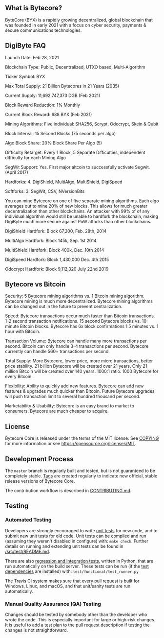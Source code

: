 What is Bytecore?
----------------

ByteCore (BYX) is a rapidly growing decentralized, global blockchain that was founded in early 2021 with a focus on cyber security, payments & secure communications technologies.

DigiByte FAQ
-------------
Launch Date: Feb 28, 2021

Blockchain Type: Public, Decentralized, UTXO based, Multi-Algorithm

Ticker Symbol: BYX

Max Total Supply: 21 Billion Bytecores in 21 Years (2035)

Current Supply: 11,692,747,373 DGB (Feb 2021)

Block Reward Reduction: 1% Monthly

Current Block Reward: 688 BYX (Feb 2021)

Mining Algorithms: Five individual: SHA256, Scrypt, Odocrypt, Skein & Qubit

Block Interval: 15 Second Blocks (75 seconds per algo)

Algo Block Share: 20% Block Share Per Algo (5)

Difficulty Retarget: Every 1 Block, 5 Separate Difficulties, independent difficulty for each Mining Algo

SegWit Support: Yes. First major altcoin to successfully activate Segwit. (April 2017)

Hardforks: 4. DigiShield, MultiAlgo, MultiShield, DigiSpeed

Softforks: 3. SegWit, CSV, NVersionBits

You can mine Bytecore on one of five separate mining algorithms. Each algo averages out to mine 20% of new blocks. This allows for much greater decentralization than other blockchains. An attacker with 99% of of any individual algorithm would still be unable to hardfork the blockchain, making DigiByte much more secure against PoW attacks than other blockchains.

DigiShield Hardfork: Block 67,200, Feb. 28th, 2014

MultiAlgo Hardfork: Block 145k, Sep. 1st 2014

MultiShield Hardfork: Block 400k, Dec. 10th 2014

DigiSpeed Hardfork: Block 1,430,000 Dec. 4th 2015

Odocrypt Hardfork: Block 9,112,320 July 22nd 2019

Bytecore vs Bitcoin
-------------------

Security: 5 Bytecore mining algorithms vs. 1 Bitcoin mining algorithm.
Bytecore mining is much more decentralized.
Bytecore mining algorithms can be changed out in the future to prevent centralization.

Speed: Bytecore transactions occur much faster than Bitcoin transactions.
1-2 second transaction notifications.
15 second Bytecore blocks vs. 10 minute Bitcoin blocks.
Bytecore has 6x block confirmations 1.5 minutes vs. 1 hour with Bitcoin.

Transaction Volume: Bytecore can handle many more transactions per second.
Bitcoin can only handle 3-4 transactions per second.
Bytecore currently can handle 560+ transactions per second.

Total Supply: More Bytecore, lower price, more micro transactions, better price stability.
21 billion Bytecore will be created over 21 years.
Only 21 million Bitcoin will be created over 140 years.
1000:1 ratio. 1000 Bytecore for every Bitcoin.

Flexibility: Ability to quickly add new features.
Bytecore can add new features & upgrades much quicker than Bitcoin.
Future Bytecore upgrades will push transaction limit to several hundred thousand per second.

Marketability & Usability: Bytecore is an easy brand to market to consumers.
Bytecore are much cheaper to acquire.

License
-------

Bytecore Core is released under the terms of the MIT license. See [COPYING](COPYING) for more
information or see https://opensource.org/licenses/MIT.

Development Process
-------------------

The `master` branch is regularly built and tested, but is not guaranteed to be
completely stable. [Tags](https://github.com/byte-core/bytecore/tags) are created
regularly to indicate new official, stable release versions of Bytecore Core.

The contribution workflow is described in [CONTRIBUTING.md](CONTRIBUTING.md).

Testing
-------

### Automated Testing

Developers are strongly encouraged to write [unit tests](src/test/README.md) for new code, and to
submit new unit tests for old code. Unit tests can be compiled and run
(assuming they weren't disabled in configure) with: `make check`. Further details on running
and extending unit tests can be found in [/src/test/README.md](/src/test/README.md).

There are also [regression and integration tests](/test), written
in Python, that are run automatically on the build server.
These tests can be run (if the [test dependencies](/test) are installed) with: `test/functional/test_runner.py`

The Travis CI system makes sure that every pull request is built for Windows, Linux, and macOS, and that unit/sanity tests are run automatically.

### Manual Quality Assurance (QA) Testing

Changes should be tested by somebody other than the developer who wrote the
code. This is especially important for large or high-risk changes. It is useful
to add a test plan to the pull request description if testing the changes is
not straightforward.

